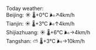 Today weather:  
Beijing: ☀️   🌡️+0°C 🌬️↗4km/h  
Tianjin: ☀️   🌡️+3°C 🌬️↑4km/h  
Shijiazhuang: ☀️   🌡️+6°C 🌬️→4km/h  
Tangshan: ⛅️  🌡️+3°C 🌬️→10km/h  
